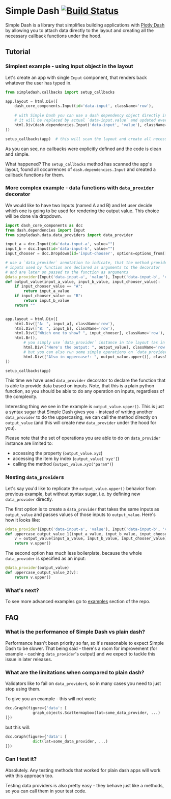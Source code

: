 # Simple Dash [![Build Status](https://travis-ci.com/rtshadow/Simple-Plotly-Dash.svg?branch=master)](https://travis-ci.com/rtshadow/Simple-Plotly-Dash)

Simple Dash is a library that simplifies building applications with [Plotly Dash](https://github.com/plotly/dash) by allowing you to attach data directly to the layout and creating all the necessary callback functions under the hood.


## Tutorial
### Simplest example - using Input object in the layout
Let's create an app with single `Input` component, that renders back whatever the user has typed in.

```python
from simpledash.callbacks import setup_callbacks

app.layout = html.Div([
    dash_core_components.Input(id='data-input', className='row'),
    
    # with Simple Dash you can use a dash dependency object directly in the layout
    # it will be replaced by actual `data-input.value` and updated every time it changes
    html.Div(dash.dependencies.Input('data-input', 'value'), className='row', id='output-div')
])

setup_callbacks(app)  # this will scan the layout and create all necessary callback functions
```

As you can see, no callbacks were explicitly defined and the code is clean and simple.

What happened? The `setup_callbacks` method has scanned the app's layout, found all occurrences of `dash.dependencies.Input` and created a callback functions for them.

### More complex example - data functions with `data_provider` decorator
We would like to have two Inputs (named A and B) and let user decide which one is going to be used
for rendering the output value. This choice will be done via dropdown.

```python
import dash_core_components as dcc
from dash.dependencies import Input
from simpledash.data.data_providers import data_provider

input_a = dcc.Input(id='data-input-a', value="")
input_b = dcc.Input(id='data-input-b', value="")
input_chooser = dcc.Dropdown(id='input-chooser', options=options_from(['A', 'B']))

# use a `data_provider` annotation to indicate, that the method provides data based on inputs
# inputs used by function are declared as arguments to the decorator
# and are later on passed to the function as arguments
@data_provider(Input('data-input-a', 'value'), Input('data-input-b', 'value'), Input('input-chooser', 'value'))
def output_value(input_a_value, input_b_value, input_chooser_value):
    if input_chooser_value == "A":
        return input_a_value
    if input_chooser_value == "B":
        return input_b_value
    return ""


app.layout = html.Div([
    html.Div(["A: ", input_a], className='row'),
    html.Div(["B: ", input_b], className='row'),
    html.Div(["Which one to show? ", input_chooser], className='row'),
    html.Br(),
        # you simply use `data_provider` instance in the layout (as in previous example)
        html.Div(["Here's the output: ", output_value], className='row', id='output'),
        # but you can also run some simple operations on `data_provider`, like `upper()`
        html.Div(["Also in uppercase!: ", output_value.upper()], className='row', id='output-upper')
])

setup_callbacks(app)
```
This time we have used `data_provider` decorator to declare the function that is able to provide data based on inputs. Note, that this is a plain python function, so you should be able to do any operation on inputs, regardless of the complexity.

Interesting thing we see in the example is `output_value.upper()`. This is just a syntax sugar 
that Simple Dash gives you - instead of writing another `data_provider` to do the uppercasing, 
we can call the method directly on `output_value` (and this will create new `data_provider` under the hood for you).

Please note that the set of operations you are able to do on `data_provider` instance are limited to:
* accessing the property (`output_value.xyz`)
* accessing the item by index (`output_value['xyz']`)
* calling the method (`output_value.xyz("param")`)

### Nesting `data_provider`s
Let's say you'd like to replicate the `output_value.upper()` behavior from previous example, but without syntax sugar, i.e. by defining new `data_provider` directly.

The first option is to create a `data_provider` that takes the same inputs as `output_value` and passes values of those inputs to `output_value`. Here's how it looks like:
```python
@data_provider(Input('data-input-a', 'value'), Input('data-input-b', 'value'), Input('input-chooser', 'value'))
def uppercase_output_value_1(input_a_value, input_b_value, input_chooser_value):
    v = output_value(input_a_value, input_b_value, input_chooser_value)
    return v.upper()
```

The second option has much less boilerplate, because the whole `data_provider` is specified as an input:
```python
@data_provider(output_value)
def uppercase_output_value_2(v):
    return v.upper()
```

### What's next?
To see more advanced examples go to [examples](examples) section of the repo.

## FAQ
### What is the performance of Simple Dash vs plain dash?
Performance hasn't been priority so far, so it's reasonable to expect Simple Dash to be slower. That being said - there's a room for improvement (for example - caching `data_provider`'s output) and we expect to tackle this issue in later releases.

### What are the limitations when compared to plain dash?
Validators like to fail on `data_provider`s, so in many cases you need to just stop using them.

To give you an example - this will not work: 
```python
dcc.Graph(figure={'data': [
            graph_objects.Scattermapbox(lat=some_data_provider, ...)
]})
```

but this will:
```python
dcc.Graph(figure={'data': [
            dict(lat=some_data_provider, ...)
]})
```

### Can I test it?
Absolutely. Any testing methods that worked for plain dash apps will work with this approach too.

Testing data providers is also pretty easy - they behave just like a methods, so you can call them in your test code.